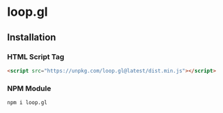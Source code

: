 # loop.gl

## Installation

### HTML Script Tag

``` html
<script src="https://unpkg.com/loop.gl@latest/dist.min.js"></script>
```

### NPM Module

``` bash
npm i loop.gl
```
